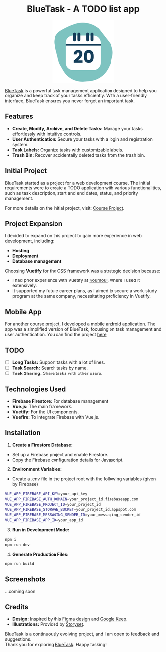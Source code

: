 <div align="center">

# BlueTask - A TODO list app

[![Logo](https://github.com/BatLeDev/bluetask/blob/master/src/assets/logo.png)](http://bluetask.batledev.com)

</div>

[BlueTask](bluetask.batledev.com) is a powerful task management application designed to help you organize and keep track of your tasks efficiently. With a user-friendly interface, BlueTask ensures you never forget an important task.

## Features

- **Create, Modify, Archive, and Delete Tasks:** Manage your tasks effortlessly with intuitive controls.
- **User Authentication:** Secure your tasks with a login and registration system.
- **Task Labels:** Organize tasks with customizable labels.
- **Trash Bin:** Recover accidentally deleted tasks from the trash bin.

## Initial Project

BlueTask started as a project for a web development course. The initial requirements were to create a TODO application with various functionalities, such as task description, start and end dates, status, and priority management.
  
For more details on the initial project, visit: [Course Project](https://matthieu495.gitlab.io/r4.a.10/section/tp4/).

## Project Expansion

I decided to expand on this project to gain more experience in web development, including:

- **Hosting**
- **Deployment**
- **Database management**

Choosing **Vuetify** for the CSS framework was a strategic decision because:

- I had prior experience with Vuetify at [Koumoul](http://https://koumoul.com/), where I used it extensively.
- It supported my future career plans, as I aimed to secure a work-study program at the same company, necessitating proficiency in Vuetify.

## Mobile App

For another course project, I developed a mobile android application. The app was a simplified version of BlueTask, focusing on task management and user authentication. You can find the project [here](https://github.com/BatLeDev/bluetask-android)

## TODO

- [ ] **Long Tasks:** Support tasks with a lot of lines.
- [ ] **Task Search:** Search tasks by name.
- [ ] **Task Sharing:** Share tasks with other users.

## Technologies Used

- **Firebase Firestore:** For database management
- **Vue.js:** The main framework.
- **Vuetify:** For the UI components.
- **Vuefire:** To integrate Firebase with Vue.js.

## Installation

1. **Create a Firestore Database:**

- Set up a Firebase project and enable Firestore.
- Copy the Firebase configuration details for Javascript.

2. **Environment Variables:**

- Create a .env file in the project root with the following variables (given by Firebase)

```bash
VUE_APP_FIREBASE_API_KEY=your_api_key
VUE_APP_FIREBASE_AUTH_DOMAIN=your_project_id.firebaseapp.com
VUE_APP_FIREBASE_PROJECT_ID=your_project_id
VUE_APP_FIREBASE_STORAGE_BUCKET=your_project_id.appspot.com
VUE_APP_FIREBASE_MESSAGING_SENDER_ID=your_messaging_sender_id
VUE_APP_FIREBASE_APP_ID=your_app_id
```

3. **Run in Development Mode:**

```bash
npm i
npm run dev
```

4. **Generate Production Files:**

```bash
npm run build
```

## Screenshots

...coming soon

## Credits

- **Design:** Inspired by this [Figma design](https://www.figma.com/community/file/1336799126437101680) and [Google Keep](https://keep.google.com/u/0/#home).
- **Illustrations:** Provided by [Storyset](https://storyset.com).

BlueTask is a continuously evolving project, and I am open to feedback and suggestions.  
Thank you for exploring [BlueTask](bluetask.batledev.com). Happy tasking!
